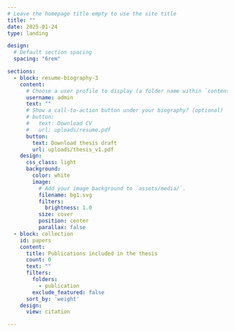 ```yaml
---
# Leave the homepage title empty to use the site title
title: ""
date: 2025-01-24
type: landing

design:
  # Default section spacing
  spacing: "6rem"

sections:
  - block: resume-biography-3
    content:
      # Choose a user profile to display (a folder name within `content/authors/`)
      username: admin
      text: ""
      # Show a call-to-action button under your biography? (optional)
      # button:
      #   text: Download CV
      #   url: uploads/resume.pdf
      button:
        text: Download thesis draft
        url: uploads/thesis_v1.pdf
    design:
      css_class: light
      background:
        color: white
        image:
          # Add your image background to `assets/media/`.
          filename: bg1.svg
          filters:
            brightness: 1.0
          size: cover
          position: center
          parallax: false
  - block: collection
    id: papers
    content:
      title: Publications included in the thesis
      count: 0
      text: ""
      filters:
        folders:
          - publication
        exclude_featured: false
      sort_by: 'weight'
    design:
      view: citation

---
```

